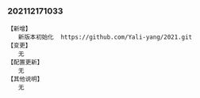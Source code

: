 ### 202112171033
	【新增】
	   新版本初始化  https://github.com/Yali-yang/2021.git
	【变更】
	   无
    【配置更新】
       无
    【其他说明】
       无
	
